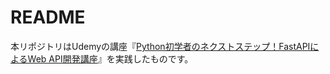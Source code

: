 # README

本リポジトリはUdemyの講座『[Python初学者のネクストステップ！FastAPIによるWeb API開発講座](https://www.udemy.com/course/python-fastapi/)』を実践したものです。

